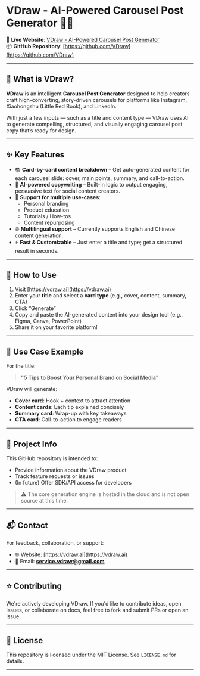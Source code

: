 # VDraw - AI-Powered Carousel Post Generator 📲🧠

🔗 **Live Website**: [VDraw - AI-Powered Carousel Post Generator](https://vdraw.ai)  
📦 **GitHub Repository**: [https://github.com/VDraw](https://github.com/VDraw)

---

## 🧠 What is VDraw?

**VDraw** is an intelligent **Carousel Post Generator** designed to help creators craft high-converting, story-driven carousels for platforms like Instagram, Xiaohongshu (Little Red Book), and LinkedIn.

With just a few inputs — such as a title and content type — VDraw uses AI to generate compelling, structured, and visually engaging carousel post copy that’s ready for design.

---

## ✨ Key Features

- 📚 **Card-by-card content breakdown** – Get auto-generated content for each carousel slide: cover, main points, summary, and call-to-action.
- 🧠 **AI-powered copywriting** – Built-in logic to output engaging, persuasive text for social content creators.
- 🎯 **Support for multiple use-cases**:
  - Personal branding
  - Product education
  - Tutorials / How-tos
  - Content repurposing
- 🌐 **Multilingual support** – Currently supports English and Chinese content generation.
- ⚡ **Fast & Customizable** – Just enter a title and type; get a structured result in seconds.

---

## 🚀 How to Use

1. Visit [https://vdraw.ai](https://vdraw.ai)
2. Enter your **title** and select a **card type** (e.g., cover, content, summary, CTA)
3. Click “Generate”
4. Copy and paste the AI-generated content into your design tool (e.g., Figma, Canva, PowerPoint)
5. Share it on your favorite platform!

---

## 📌 Use Case Example

For the title:  
> **"5 Tips to Boost Your Personal Brand on Social Media"**

VDraw will generate:
- **Cover card**: Hook + context to attract attention  
- **Content cards**: Each tip explained concisely  
- **Summary card**: Wrap-up with key takeaways  
- **CTA card**: Call-to-action to engage readers  

---

## 🧰 Project Info

This GitHub repository is intended to:
- Provide information about the VDraw product
- Track feature requests or issues
- (In future) Offer SDK/API access for developers

> ⚠️ The core generation engine is hosted in the cloud and is not open source at this time.

---

## 📬 Contact

For feedback, collaboration, or support:

- 🌐 Website: [https://vdraw.ai](https://vdraw.ai)  
- 📧 Email: **service.vdraw@gmail.com**

---

## ⭐️ Contributing

We're actively developing VDraw. If you'd like to contribute ideas, open issues, or collaborate on docs, feel free to fork and submit PRs or open an issue.

---

## 📄 License

This repository is licensed under the MIT License. See `LICENSE.md` for details.

---
